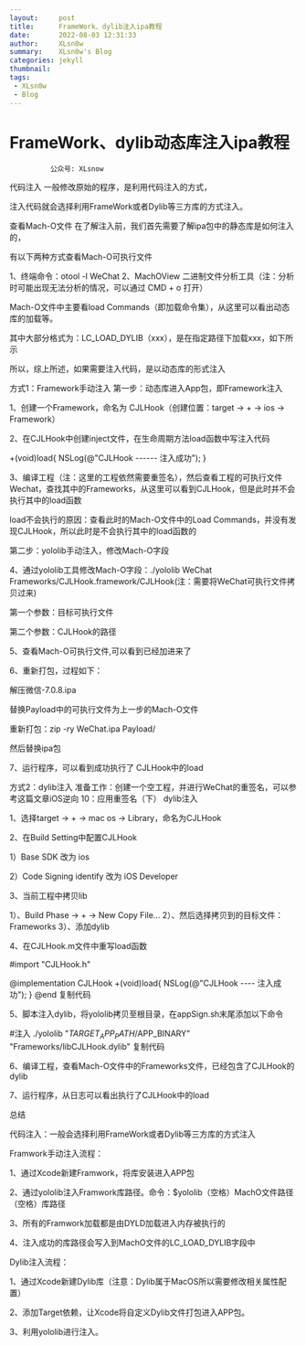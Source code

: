 ```yaml
---
layout:     post
title:      FrameWork、dylib注入ipa教程
date:       2022-08-03 12:31:33
author:     XLsn0w
summary:    XLsn0w's Blog
categories: jekyll
thumbnail:  
tags:
 - XLsn0w
 - Blog
---
```


# FrameWork、dylib动态库注入ipa教程
              公众号: XLsnow

代码注入
一般修改原始的程序，是利用代码注入的方式，

注入代码就会选择利用FrameWork或者Dylib等三方库的方式注入。

查看Mach-O文件
在了解注入前，我们首先需要了解ipa包中的静态库是如何注入的，

有以下两种方式查看Mach-O可执行文件

1、终端命令：otool -l WeChat
2、MachOView 二进制文件分析工具（注：分析时可能出现无法分析的情况，可以通过 CMD + o 打开）

Mach-O文件中主要看load Commands（即加载命令集），从这里可以看出动态库的加载等。

其中大部分格式为：LC_LOAD_DYLIB（xxx），是在指定路径下加载xxx，如下所示

所以，综上所述，如果需要注入代码，是以动态库的形式注入

方式1：Framework手动注入
第一步：动态库进入App包，即Framework注入


1、创建一个Framework，命名为 CJLHook（创建位置：target -> + -> ios -> Framework）



2、在CJLHook中创建inject文件，在生命周期方法load函数中写注入代码


+(void)load{
    NSLog(@"CJLHook ------ 注入成功");
}


3、编译工程（注：这里的工程依然需要重签名），然后查看工程的可执行文件Wechat，查找其中的Frameworks，从这里可以看到CJLHook，但是此时并不会执行其中的load函数

load不会执行的原因：查看此时的Mach-O文件中的Load Commands，并没有发现CJLHook，所以此时是不会执行其中的load函数的

第二步：yololib手动注入，修改Mach-O字段


4、通过yololib工具修改Mach-O字段：./yololib WeChat Frameworks/CJLHook.framework/CJLHook(注：需要将WeChat可执行文件拷贝过来)



第一个参数：目标可执行文件


第二个参数：CJLHook的路径




5、查看Mach-O可执行文件,可以看到已经加进来了



6、重新打包，过程如下：


解压微信-7.0.8.ipa


替换Payload中的可执行文件为上一步的Mach-O文件


重新打包：zip -ry WeChat.ipa Payload/


然后替换ipa包




7、运行程序，可以看到成功执行了 CJLHook中的load



方式2：dylib注入
准备工作：创建一个空工程，并进行WeChat的重签名，可以参考这篇文章iOS逆向 10：应用重签名（下）
dylib注入


1、选择target -> + -> mac os -> Library，命名为CJLHook



2、在Build Setting中配置CJLHook


1）Base SDK 改为 ios


2）Code Signing identify 改为 iOS Developer




3、当前工程中拷贝lib


1）、Build Phase -> + -> New Copy File...
2）、然后选择拷贝到的目标文件：Frameworks
3）、添加dylib



4、在CJLHook.m文件中重写load函数


#import "CJLHook.h"

@implementation CJLHook
+(void)load{
    NSLog(@"CJLHook ---- 注入成功");
}
@end
复制代码

5、脚本注入dylib，将yololib拷贝至根目录，在appSign.sh末尾添加以下命令

#注入
./yololib "$TARGET_APP_PATH/$APP_BINARY" "Frameworks/libCJLHook.dylib"
复制代码


6、编译工程，查看Mach-O文件中的Frameworks文件，已经包含了CJLHook的dylib



7、运行程序，从日志可以看出执行了CJLHook中的load



总结


代码注入：一般会选择利用FrameWork或者Dylib等三方库的方式注入


Framwork手动注入流程：


1、通过Xcode新建Framwork，将库安装进入APP包


2、通过yololib注入Framwork库路径。命令：$yololib（空格）MachO文件路径（空格）库路径


3、所有的Framwork加载都是由DYLD加载进入内存被执行的


4、注入成功的库路径会写入到MachO文件的LC_LOAD_DYLIB字段中




Dylib注入流程：


1、通过Xcode新建Dylib库（注意：Dylib属于MacOS所以需要修改相关属性配置）


2、添加Target依赖，让Xcode将自定义Dylib文件打包进入APP包。


3、利用yololib进行注入。


[1]: https://xlsn0w.github.io
